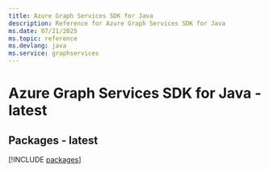 ```yaml
---
title: Azure Graph Services SDK for Java
description: Reference for Azure Graph Services SDK for Java
ms.date: 07/21/2025
ms.topic: reference
ms.devlang: java
ms.service: graphservices
---
```

# Azure Graph Services SDK for Java - latest
## Packages - latest
[!INCLUDE [packages](graph-services-index.md)]